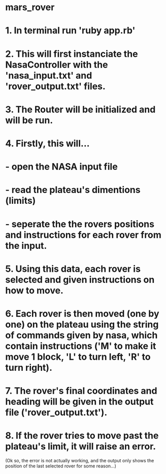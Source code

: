 # mars_rover


# 1. In terminal run 'ruby app.rb'

# 2. This will first instanciate the NasaController with the 'nasa_input.txt' and 'rover_output.txt' files.

# 3. The Router will be initialized and will be run.

# 4. Firstly, this will...
#   - open the NASA input file
#   - read the plateau's dimentions (limits)
#   - seperate the the rovers positions and instructions for each rover from the input.

# 5. Using this data, each rover is selected and given instructions on how to move.

# 6. Each rover is then moved (one by one) on the plateau using the string of commands given by nasa, which contain instructions ('M' to make it move 1 block, 'L' to turn left, 'R' to turn right).

# 7. The rover's final coordinates and heading will be given in the output file ('rover_output.txt').

# 8. If the rover tries to move past the plateau's limit, it will raise an error.

(Ok so, the error is not actually working, and the output only shows the position of the last selected rover for some reason...)

